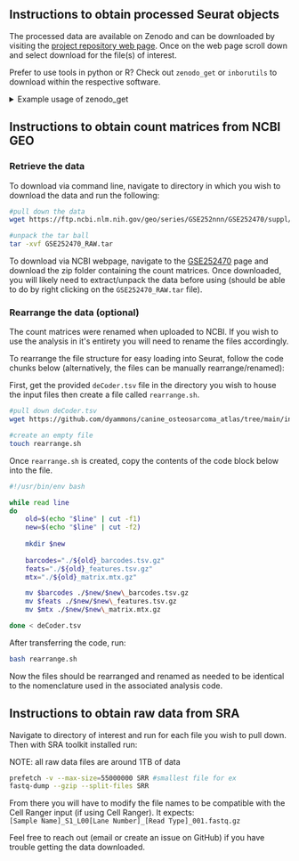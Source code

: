 ## Instructions to obtain processed Seurat objects  

The processed data are available on Zenodo and can be downloaded by visiting the [project repository web page](https://zenodo.org/records/10666969).
Once on the web page scroll down and select download for the file(s) of interest.

Prefer to use tools in python or R? Check out `zenodo_get` or `inborutils` to download within the respective software. 

<details><summary>Example usage of zenodo_get </summary>
<p>

Below is the code needed to install `zendo_get` using `pip` and the command to download the repositiry specific to this project (this should be completed in an environment with python3 installed).  

Visit the [`zendo_get`](https://github.com/dvolgyes/zenodo_get) page for most up to date instructions.

```sh
#install the python tool using pip
pip3 install zenodo_get

#download the Zenodo repository
zenodo_get 10.5281/zenodo.10666969
```

</p>
</details>

## Instructions to obtain count matrices from NCBI GEO  

### Retrieve the data

To download via command line, navigate to directory in which you wish to download the data and run the following:
```sh
#pull down the data
wget https://ftp.ncbi.nlm.nih.gov/geo/series/GSE252nnn/GSE252470/suppl/GSE252470_RAW.tar

#unpack the tar ball
tar -xvf GSE252470_RAW.tar
```

To download via NCBI webpage, navigate to the [GSE252470](https://www.ncbi.nlm.nih.gov/geo/query/acc.cgi?acc=GSE252470) page and download the zip folder containing the count matrices. Once downloaded, you will likely need to extract/unpack the data before using (should be able to do by right clicking on the `GSE252470_RAW.tar` file).

### Rearrange the data (optional)

The count matrices were renamed when uploaded to NCBI. If you wish to use the analysis in it's entirety you will need to rename the files accordingly.

To rearrange the file structure for easy loading into Seurat, follow the code chunks below (alternatively, the files can be manually rearrange/renamed):

First, get the provided `deCoder.tsv` file in the directory you wish to house the input files then create a file called `rearrange.sh`.

```sh
#pull down deCoder.tsv
wget https://github.com/dyammons/canine_osteosarcoma_atlas/tree/main/input/deCoder.tsv

#create an empty file
touch rearrange.sh
```

Once `rearrange.sh` is created, copy the contents of the code block below into the file.

```sh
#!/usr/bin/env bash

while read line
do
    old=$(echo "$line" | cut -f1)
    new=$(echo "$line" | cut -f2)
    
    mkdir $new
    
    barcodes="./${old}_barcodes.tsv.gz"
    feats="./${old}_features.tsv.gz"
    mtx="./${old}_matrix.mtx.gz"

    mv $barcodes ./$new/$new\_barcodes.tsv.gz
    mv $feats ./$new/$new\_features.tsv.gz
    mv $mtx ./$new/$new\_matrix.mtx.gz

done < deCoder.tsv
```

After transferring the code, run:
```sh
bash rearrange.sh
```

Now the files should be rearranged and renamed as needed to be identical to the nomenclature used in the associated analysis code.

## Instructions to obtain raw data from SRA
Navigate to directory of interest and run for each file you wish to pull down. Then with SRA toolkit installed run:

NOTE: all raw data files are around 1TB of data
```sh
prefetch -v --max-size=55000000 SRR #smallest file for ex
fastq-dump --gzip --split-files SRR
```
From there you will have to modify the file names to be compatible with the Cell Ranger input (if using Cell Ranger). It expects:  
`[Sample Name]_S1_L00[Lane Number]_[Read Type]_001.fastq.gz`  

Feel free to reach out (email or create an issue on GitHub) if you have trouble getting the data downloaded.

